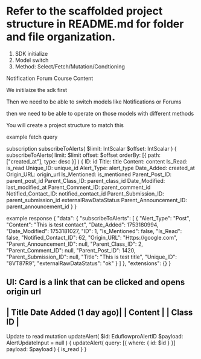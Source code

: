 # Refer to the scaffolded project structure in README.md for folder and file organization.

1) SDK initialize
2) Model switch
3) Method: Select/Fetch/Mutation/Condtioning



Notification
Forum
Course Content



We initilaize the sdk first

Then we need to be able to switch models like Notifications or Forums

then we need to be able to operate on those models with different methods

You will create a project structure to match this


example fetch query

subscription subscribeToAlerts(
  $limit: IntScalar
  $offset: IntScalar
) {
  subscribeToAlerts(
    limit: $limit
    offset: $offset
    orderBy: [{ path: ["created_at"], type: desc }]
  ) {
    ID: id
    Title: title
    Content: content
    Is_Read: is_read
    Unique_ID: unique_id
    Alert_Type: alert_type
    Date_Added: created_at
    Origin_URL: origin_url
    Is_Mentioned: is_mentioned
    Parent_Post_ID: parent_post_id
    Parent_Class_ID: parent_class_id
    Date_Modified: last_modified_at
    Parent_Comment_ID: parent_comment_id
    Notified_Contact_ID: notified_contact_id
    Parent_Submission_ID: parent_submission_id
    externalRawDataStatus
    Parent_Announcement_ID: parent_announcement_id
  }
}



example response
{
  "data": {
    "subscribeToAlerts": [
      {
        "Alert_Type": "Post",
        "Content": "This is test contact",
        "Date_Added": 1753180994,
        "Date_Modified": 1753181027,
        "ID": 1,
        "Is_Mentioned": false,
        "Is_Read": false,
        "Notified_Contact_ID": 62,
        "Origin_URL": "Https://google.com",
        "Parent_Announcement_ID": null,
        "Parent_Class_ID": 2,
        "Parent_Comment_ID": null,
        "Parent_Post_ID": 1420,
        "Parent_Submission_ID": null,
        "Title": "This is test title",
        "Unique_ID": "8VT87R9",
        "externalRawDataStatus": "ok"
      }
    ]
  },
  "extensions": {}
}

UI:
Card is a link that can be clicked and opens origin url
------------------------------------------------------------------
| Title                                    Date Added (1 day ago)| 
| Content                                                        |
| Class ID                                                       |
------------------------------------------------------------------ 


Update to read
mutation updateAlert(
  $id: EduflowproAlertID
  $payload: AlertUpdateInput = null
) {
  updateAlert(
    query: [{ where: { id: $id } }]
    payload: $payload
  ) {
    is_read
  }
}
